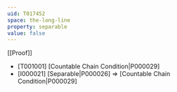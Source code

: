 ```yaml
---
uid: T017452
space: the-long-line
property: separable
value: false
---
```

[[Proof]]

* [T001001] [Countable Chain Condition|P000029]
* [I000021] [Separable|P000026] => [Countable Chain Condition|P000029]

